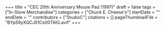 +++
title = "CEC 20th Anniversary Mouse Pad (1997)"
draft = false
tags = ["In-Store Merchandise"]
categories = ["Chuck E. Cheese's"]
startDate = ""
endDate = ""
contributors = ["StudioC"]
citations = []
pageThumbnailFile = "BYp59yXQCJ51Cs00TAlG.avif"
+++
